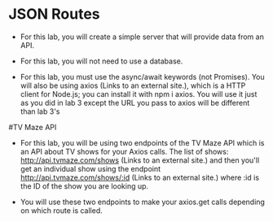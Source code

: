 # JSON Routes
 - For this lab, you will create a simple server that will provide data from an API.

 - For this lab, you will not need to use a database. 

 - For this lab, you must use the async/await keywords (not Promises). You will also be using axios (Links to an external site.), which is a HTTP client for Node.js; you can install it with npm i axios. You will use it just as you did in lab 3 except the URL you pass to axios will be different than lab 3's

#TV Maze API
 - For this lab, you will be using two endpoints of the TV Maze API which is an API about TV shows  for your Axios calls.  The list of shows:  http://api.tvmaze.com/shows (Links to an external site.) and then you'll get an individual show using the endpoint http://api.tvmaze.com/shows/:id (Links to an external site.) where :id is the ID of the show you are looking up.

 - You will use these two endpoints to make your axios.get calls depending on which route is called. 
